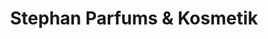 ---
title: "Stephan Parfums & Kosmetik"
url: /karlsruhe/stephan-parfums-und-kosmetik/
shop: Parfümerie
---